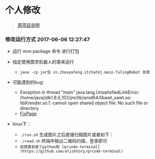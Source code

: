 # 个人修改
> [原项目说明](https://github.com/Kuangcp/itchat4j/blob/master/yaphone.md)
### 修改运行方式 2017-06-06 12:27:47
- 运行 mvn package 命令 进行打包
- 指定使用图灵机器人的类来运行
    - `java -cp jar包 cn.zhouyafeng.itchat4j.main.TulingRobot 目录`

- 可能遇到的bug:
    - Exception in thread "main" java.lang.UnsatisfiedLinkError: /home/java/jdk1.8.0_102/jre/lib/amd64/libawt_xawt.so: libXrender.so.1: cannot open shared object file: No such file or directory
    - [FixPage](http://ju.outofmemory.cn/entry/296572)
- linux下：
    - `./run.sh` 生成图片之后直接扫描图片或者如下：
    - `./read.sh` 终端中输出二维码扫描，登录即可
    - `前提是安装了python和 [qrcode-terminal](https://github.com/alishtory/qrcode-terminal)`
